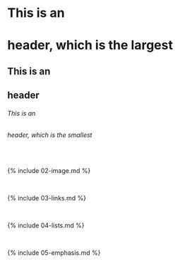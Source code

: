 





# This is an <h1> header, which is the largest

## This is an <h2> header

###### This is an <h6> header, which is the smallest

<br>

{% include 02-image.md %}

<br>

{% include 03-links.md %}

<br>

{% include 04-lists.md %}

<br>

{% include 05-emphasis.md %}